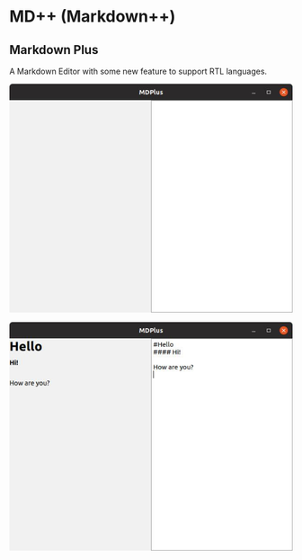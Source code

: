 # MD++ (Markdown++)

## Markdown Plus

A Markdown Editor with some new feature to support RTL languages.

![screenshot](screenshot1.jpg)

![screenshot](screenshot2.jpg)

